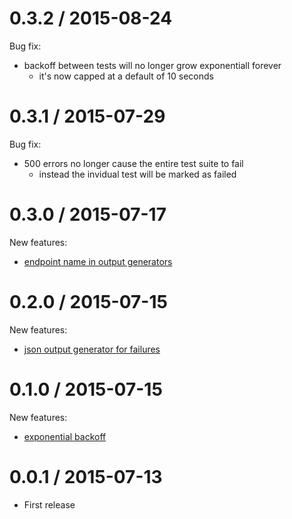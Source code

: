 0.3.2 / 2015-08-24
==================

Bug fix:
 * backoff between tests will no longer grow exponentiall forever
   - it's now capped at a default of 10 seconds

0.3.1 / 2015-07-29
==================

Bug fix:
 * 500 errors no longer cause the entire test suite to fail
   - instead the invidual test will be marked as failed

0.3.0 / 2015-07-17
==================

New features:
 * [endpoint name in output generators](https://github.com/pelias/fuzzy-tester/tree/build-names)

0.2.0 / 2015-07-15
==================

New features:
  * [json output generator for failures](https://github.com/pelias/fuzzy-tester/tree/print_failures)

0.1.0 / 2015-07-15
==================

New features:

  * [exponential backoff](https://github.com/pelias/fuzzy-tester/commit/02388de3ba738e6774a459dfd59d136a9e69482d)

0.0.1 / 2015-07-13
==================

  * First release
